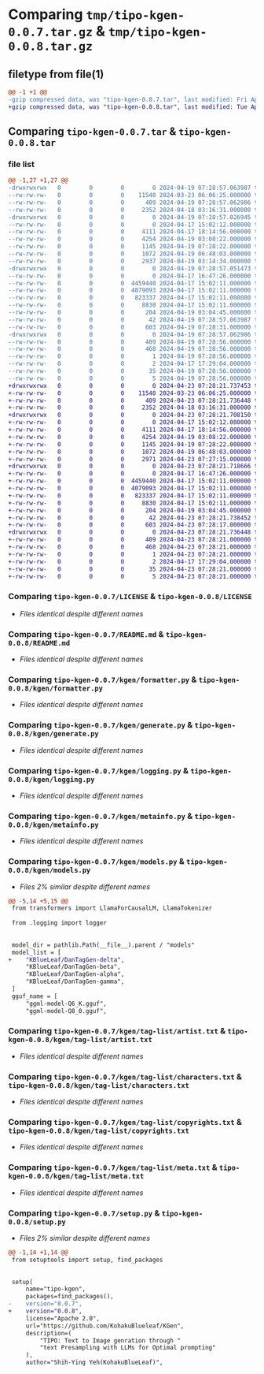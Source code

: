 # Comparing `tmp/tipo-kgen-0.0.7.tar.gz` & `tmp/tipo-kgen-0.0.8.tar.gz`

## filetype from file(1)

```diff
@@ -1 +1 @@
-gzip compressed data, was "tipo-kgen-0.0.7.tar", last modified: Fri Apr 19 07:28:57 2024, max compression
+gzip compressed data, was "tipo-kgen-0.0.8.tar", last modified: Tue Apr 23 07:28:21 2024, max compression
```

## Comparing `tipo-kgen-0.0.7.tar` & `tipo-kgen-0.0.8.tar`

### file list

```diff
@@ -1,27 +1,27 @@
-drwxrwxrwx   0        0        0        0 2024-04-19 07:28:57.063987 tipo-kgen-0.0.7/
--rw-rw-rw-   0        0        0    11540 2024-03-23 06:06:25.000000 tipo-kgen-0.0.7/LICENSE
--rw-rw-rw-   0        0        0      409 2024-04-19 07:28:57.062986 tipo-kgen-0.0.7/PKG-INFO
--rw-rw-rw-   0        0        0     2352 2024-04-18 03:16:31.000000 tipo-kgen-0.0.7/README.md
-drwxrwxrwx   0        0        0        0 2024-04-19 07:28:57.026945 tipo-kgen-0.0.7/kgen/
--rw-rw-rw-   0        0        0        0 2024-04-17 15:02:12.000000 tipo-kgen-0.0.7/kgen/__init__.py
--rw-rw-rw-   0        0        0     4111 2024-04-17 18:14:56.000000 tipo-kgen-0.0.7/kgen/formatter.py
--rw-rw-rw-   0        0        0     4254 2024-04-19 03:08:22.000000 tipo-kgen-0.0.7/kgen/generate.py
--rw-rw-rw-   0        0        0     1145 2024-04-19 07:28:22.000000 tipo-kgen-0.0.7/kgen/logging.py
--rw-rw-rw-   0        0        0     1072 2024-04-19 06:48:03.000000 tipo-kgen-0.0.7/kgen/metainfo.py
--rw-rw-rw-   0        0        0     2937 2024-04-19 03:14:34.000000 tipo-kgen-0.0.7/kgen/models.py
-drwxrwxrwx   0        0        0        0 2024-04-19 07:28:57.051473 tipo-kgen-0.0.7/kgen/tag-list/
--rw-rw-rw-   0        0        0        0 2024-04-17 16:47:26.000000 tipo-kgen-0.0.7/kgen/tag-list/__init__.py
--rw-rw-rw-   0        0        0  4459440 2024-04-17 15:02:11.000000 tipo-kgen-0.0.7/kgen/tag-list/artist.txt
--rw-rw-rw-   0        0        0  4079093 2024-04-17 15:02:11.000000 tipo-kgen-0.0.7/kgen/tag-list/characters.txt
--rw-rw-rw-   0        0        0   823337 2024-04-17 15:02:11.000000 tipo-kgen-0.0.7/kgen/tag-list/copyrights.txt
--rw-rw-rw-   0        0        0     8830 2024-04-17 15:02:11.000000 tipo-kgen-0.0.7/kgen/tag-list/meta.txt
--rw-rw-rw-   0        0        0      204 2024-04-19 03:04:45.000000 tipo-kgen-0.0.7/kgen/utils.py
--rw-rw-rw-   0        0        0       42 2024-04-19 07:28:57.063987 tipo-kgen-0.0.7/setup.cfg
--rw-rw-rw-   0        0        0      603 2024-04-19 07:28:31.000000 tipo-kgen-0.0.7/setup.py
-drwxrwxrwx   0        0        0        0 2024-04-19 07:28:57.062986 tipo-kgen-0.0.7/tipo_kgen.egg-info/
--rw-rw-rw-   0        0        0      409 2024-04-19 07:28:56.000000 tipo-kgen-0.0.7/tipo_kgen.egg-info/PKG-INFO
--rw-rw-rw-   0        0        0      468 2024-04-19 07:28:56.000000 tipo-kgen-0.0.7/tipo_kgen.egg-info/SOURCES.txt
--rw-rw-rw-   0        0        0        1 2024-04-19 07:28:56.000000 tipo-kgen-0.0.7/tipo_kgen.egg-info/dependency_links.txt
--rw-rw-rw-   0        0        0        2 2024-04-17 17:29:04.000000 tipo-kgen-0.0.7/tipo_kgen.egg-info/not-zip-safe
--rw-rw-rw-   0        0        0       35 2024-04-19 07:28:56.000000 tipo-kgen-0.0.7/tipo_kgen.egg-info/requires.txt
--rw-rw-rw-   0        0        0        5 2024-04-19 07:28:56.000000 tipo-kgen-0.0.7/tipo_kgen.egg-info/top_level.txt
+drwxrwxrwx   0        0        0        0 2024-04-23 07:28:21.737453 tipo-kgen-0.0.8/
+-rw-rw-rw-   0        0        0    11540 2024-03-23 06:06:25.000000 tipo-kgen-0.0.8/LICENSE
+-rw-rw-rw-   0        0        0      409 2024-04-23 07:28:21.736448 tipo-kgen-0.0.8/PKG-INFO
+-rw-rw-rw-   0        0        0     2352 2024-04-18 03:16:31.000000 tipo-kgen-0.0.8/README.md
+drwxrwxrwx   0        0        0        0 2024-04-23 07:28:21.708150 tipo-kgen-0.0.8/kgen/
+-rw-rw-rw-   0        0        0        0 2024-04-17 15:02:12.000000 tipo-kgen-0.0.8/kgen/__init__.py
+-rw-rw-rw-   0        0        0     4111 2024-04-17 18:14:56.000000 tipo-kgen-0.0.8/kgen/formatter.py
+-rw-rw-rw-   0        0        0     4254 2024-04-19 03:08:22.000000 tipo-kgen-0.0.8/kgen/generate.py
+-rw-rw-rw-   0        0        0     1145 2024-04-19 07:28:22.000000 tipo-kgen-0.0.8/kgen/logging.py
+-rw-rw-rw-   0        0        0     1072 2024-04-19 06:48:03.000000 tipo-kgen-0.0.8/kgen/metainfo.py
+-rw-rw-rw-   0        0        0     2971 2024-04-23 07:27:15.000000 tipo-kgen-0.0.8/kgen/models.py
+drwxrwxrwx   0        0        0        0 2024-04-23 07:28:21.718666 tipo-kgen-0.0.8/kgen/tag-list/
+-rw-rw-rw-   0        0        0        0 2024-04-17 16:47:26.000000 tipo-kgen-0.0.8/kgen/tag-list/__init__.py
+-rw-rw-rw-   0        0        0  4459440 2024-04-17 15:02:11.000000 tipo-kgen-0.0.8/kgen/tag-list/artist.txt
+-rw-rw-rw-   0        0        0  4079093 2024-04-17 15:02:11.000000 tipo-kgen-0.0.8/kgen/tag-list/characters.txt
+-rw-rw-rw-   0        0        0   823337 2024-04-17 15:02:11.000000 tipo-kgen-0.0.8/kgen/tag-list/copyrights.txt
+-rw-rw-rw-   0        0        0     8830 2024-04-17 15:02:11.000000 tipo-kgen-0.0.8/kgen/tag-list/meta.txt
+-rw-rw-rw-   0        0        0      204 2024-04-19 03:04:45.000000 tipo-kgen-0.0.8/kgen/utils.py
+-rw-rw-rw-   0        0        0       42 2024-04-23 07:28:21.738452 tipo-kgen-0.0.8/setup.cfg
+-rw-rw-rw-   0        0        0      603 2024-04-23 07:28:17.000000 tipo-kgen-0.0.8/setup.py
+drwxrwxrwx   0        0        0        0 2024-04-23 07:28:21.736448 tipo-kgen-0.0.8/tipo_kgen.egg-info/
+-rw-rw-rw-   0        0        0      409 2024-04-23 07:28:21.000000 tipo-kgen-0.0.8/tipo_kgen.egg-info/PKG-INFO
+-rw-rw-rw-   0        0        0      468 2024-04-23 07:28:21.000000 tipo-kgen-0.0.8/tipo_kgen.egg-info/SOURCES.txt
+-rw-rw-rw-   0        0        0        1 2024-04-23 07:28:21.000000 tipo-kgen-0.0.8/tipo_kgen.egg-info/dependency_links.txt
+-rw-rw-rw-   0        0        0        2 2024-04-17 17:29:04.000000 tipo-kgen-0.0.8/tipo_kgen.egg-info/not-zip-safe
+-rw-rw-rw-   0        0        0       35 2024-04-23 07:28:21.000000 tipo-kgen-0.0.8/tipo_kgen.egg-info/requires.txt
+-rw-rw-rw-   0        0        0        5 2024-04-23 07:28:21.000000 tipo-kgen-0.0.8/tipo_kgen.egg-info/top_level.txt
```

### Comparing `tipo-kgen-0.0.7/LICENSE` & `tipo-kgen-0.0.8/LICENSE`

 * *Files identical despite different names*

### Comparing `tipo-kgen-0.0.7/README.md` & `tipo-kgen-0.0.8/README.md`

 * *Files identical despite different names*

### Comparing `tipo-kgen-0.0.7/kgen/formatter.py` & `tipo-kgen-0.0.8/kgen/formatter.py`

 * *Files identical despite different names*

### Comparing `tipo-kgen-0.0.7/kgen/generate.py` & `tipo-kgen-0.0.8/kgen/generate.py`

 * *Files identical despite different names*

### Comparing `tipo-kgen-0.0.7/kgen/logging.py` & `tipo-kgen-0.0.8/kgen/logging.py`

 * *Files identical despite different names*

### Comparing `tipo-kgen-0.0.7/kgen/metainfo.py` & `tipo-kgen-0.0.8/kgen/metainfo.py`

 * *Files identical despite different names*

### Comparing `tipo-kgen-0.0.7/kgen/models.py` & `tipo-kgen-0.0.8/kgen/models.py`

 * *Files 2% similar despite different names*

```diff
@@ -5,14 +5,15 @@
 from transformers import LlamaForCausalLM, LlamaTokenizer
 
 from .logging import logger
 
 
 model_dir = pathlib.Path(__file__).parent / "models"
 model_list = [
+    "KBlueLeaf/DanTagGen-delta",
     "KBlueLeaf/DanTagGen-beta",
     "KBlueLeaf/DanTagGen-alpha",
     "KBlueLeaf/DanTagGen-gamma",
 ]
 gguf_name = [
     "ggml-model-Q6_K.gguf",
     "ggml-model-Q8_0.gguf",
```

### Comparing `tipo-kgen-0.0.7/kgen/tag-list/artist.txt` & `tipo-kgen-0.0.8/kgen/tag-list/artist.txt`

 * *Files identical despite different names*

### Comparing `tipo-kgen-0.0.7/kgen/tag-list/characters.txt` & `tipo-kgen-0.0.8/kgen/tag-list/characters.txt`

 * *Files identical despite different names*

### Comparing `tipo-kgen-0.0.7/kgen/tag-list/copyrights.txt` & `tipo-kgen-0.0.8/kgen/tag-list/copyrights.txt`

 * *Files identical despite different names*

### Comparing `tipo-kgen-0.0.7/kgen/tag-list/meta.txt` & `tipo-kgen-0.0.8/kgen/tag-list/meta.txt`

 * *Files identical despite different names*

### Comparing `tipo-kgen-0.0.7/setup.py` & `tipo-kgen-0.0.8/setup.py`

 * *Files 2% similar despite different names*

```diff
@@ -1,14 +1,14 @@
 from setuptools import setup, find_packages
 
 
 setup(
     name="tipo-kgen",
     packages=find_packages(),
-    version="0.0.7",
+    version="0.0.8",
     license="Apache 2.0",
     url="https://github.com/KohakuBlueleaf/KGen",
     description=(
         "TIPO: Text to Image genration through "
         "text Presampling with LLMs for Optimal prompting"
     ),
     author="Shih-Ying Yeh(KohakuBlueLeaf)",
```

